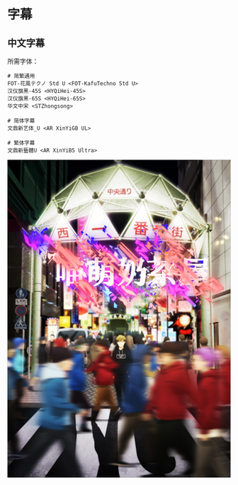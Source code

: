 # 字幕

## 中文字幕

所需字体：
```
# 简繁通用
FOT-花風テクノ Std U <FOT-KafuTechno Std U>
汉仪旗黑-45S <HYQiHei-45S>
汉仪旗黑-65S <HYQiHei-65S>
华文中宋 <STZhongsong>

# 简体字幕
文鼎新艺体_U <AR XinYiGB UL>

# 繁体字幕
文鼎新藝體U <AR XinYiB5 Ultra>
```

![](poster.png)